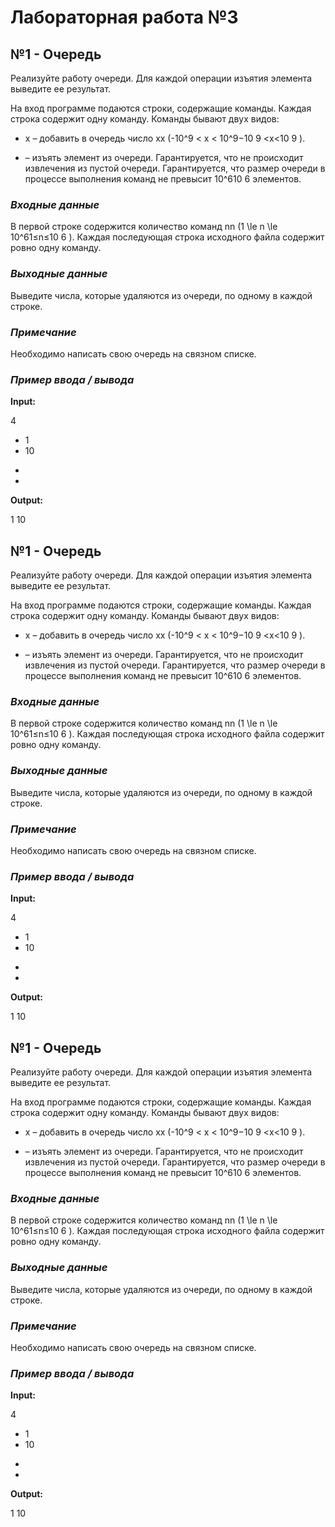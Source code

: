 # Лабораторная работа №3

## №1 - Очередь
Реализуйте работу очереди. Для каждой операции изъятия элемента выведите ее результат.

На вход программе подаются строки, содержащие команды. Каждая строка содержит одну команду. Команды бывают двух видов:

+ x – добавить в очередь число xx (-10^9 < x < 10^9−10 
9
 <x<10 
9
 ).
- – изъять элемент из очереди. Гарантируется, что не происходит извлечения из пустой очереди.
Гарантируется, что размер очереди в процессе выполнения команд не превысит 10^610 
6
  элементов.

### ***Входные данные***

В первой строке содержится количество команд nn (1 \le n \le 10^61≤n≤10 
6
 ). Каждая последующая строка исходного файла содержит ровно одну команду.

### ***Выходные данные***

Выведите числа, которые удаляются из очереди, по одному в каждой строке.

### ***Примечание***

Необходимо написать свою очередь на связном списке.

### ***Пример ввода / вывода***

**Input:**

4
+ 1
+ 10
-
-

**Output:**

1
10

## №1 - Очередь
Реализуйте работу очереди. Для каждой операции изъятия элемента выведите ее результат.

На вход программе подаются строки, содержащие команды. Каждая строка содержит одну команду. Команды бывают двух видов:

+ x – добавить в очередь число xx (-10^9 < x < 10^9−10 
9
 <x<10 
9
 ).
- – изъять элемент из очереди. Гарантируется, что не происходит извлечения из пустой очереди.
Гарантируется, что размер очереди в процессе выполнения команд не превысит 10^610 
6
  элементов.

### ***Входные данные***

В первой строке содержится количество команд nn (1 \le n \le 10^61≤n≤10 
6
 ). Каждая последующая строка исходного файла содержит ровно одну команду.

### ***Выходные данные***

Выведите числа, которые удаляются из очереди, по одному в каждой строке.

### ***Примечание***

Необходимо написать свою очередь на связном списке.

### ***Пример ввода / вывода***

**Input:**

4
+ 1
+ 10
-
-

**Output:**

1
10
## №1 - Очередь
Реализуйте работу очереди. Для каждой операции изъятия элемента выведите ее результат.

На вход программе подаются строки, содержащие команды. Каждая строка содержит одну команду. Команды бывают двух видов:

+ x – добавить в очередь число xx (-10^9 < x < 10^9−10 
9
 <x<10 
9
 ).
- – изъять элемент из очереди. Гарантируется, что не происходит извлечения из пустой очереди.
Гарантируется, что размер очереди в процессе выполнения команд не превысит 10^610 
6
  элементов.

### ***Входные данные***

В первой строке содержится количество команд nn (1 \le n \le 10^61≤n≤10 
6
 ). Каждая последующая строка исходного файла содержит ровно одну команду.

### ***Выходные данные***

Выведите числа, которые удаляются из очереди, по одному в каждой строке.

### ***Примечание***

Необходимо написать свою очередь на связном списке.

### ***Пример ввода / вывода***

**Input:**

4
+ 1
+ 10
-
-

**Output:**

1
10
